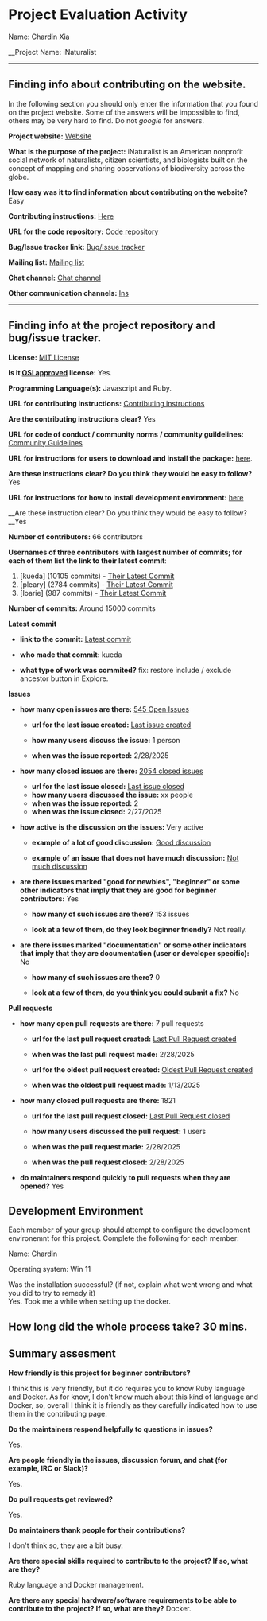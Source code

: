 # Project Evaluation Activity

Name: Chardin Xia

__Project Name: iNaturalist


---

## Finding info about contributing on the website.

In the following section you should only enter the information that you
found on the project website. Some of the answers will be impossible to find, others
may be very hard to find. Do not _google_ for answers.

__Project website:__ [Website](https://github.com/inaturalist/inaturalist)


__What is the purpose of the project:__ iNaturalist is an American nonprofit social network of naturalists, citizen scientists, and biologists built on the concept of mapping and sharing observations of biodiversity across the globe.


__How easy was it to find information about contributing on the website?__ Easy


__Contributing instructions:__ [Here](https://github.com/inaturalist/inaturalist/blob/main/CONTRIBUTING.md) 

__URL for the code repository:__ [Code repository](https://github.com/orgs/inaturalist/repositories)

__Bug/Issue tracker link:__ [Bug/Issue tracker](https://github.com/inaturalist/inaturalist/issues)

__Mailing list:__ [Mailing list](https://www.inaturalist.org/blog)

__Chat channel:__ [Chat channel](https://discord.com/invite/C57VKVU)

__Other communication channels:__ [Ins](https://www.instagram.com/inaturalistorg/)


---

## Finding info at the project repository and bug/issue tracker.

__License:__ [MIT License](https://mit-license.org/)

__Is it [OSI approved](https://opensource.org/licenses/alphabetical) license:__ Yes.

__Programming Language(s):__ Javascript and Ruby.

__URL for contributing instructions:__ [Contributing instructions](https://github.com/inaturalist/inaturalist/blob/main/CONTRIBUTING.md)

__Are the contributing instructions clear?__ Yes


__URL for code of conduct / community norms / community guildelines:__ [Community Guidelines](https://www.inaturalist.org/pages/community+guidelines)

__URL for instructions for users to download and install the package:__  [here](https://github.com/inaturalist/inaturalist/blob/main/CONTRIBUTING.md#getting-a-development-environment-set-up). 


__Are these instructions clear? Do you think they would be easy to follow?__ Yes


__URL for instructions for how to install development environment:__ [here](https://github.com/inaturalist/inaturalist/blob/main/CONTRIBUTING.md#getting-a-development-environment-set-up)


__Are these instruction clear? Do you think they would be easy to follow?__Yes


__Number of contributors:__ 66 contributors


__Usernames of three contributors with largest number of commits; for
each of them list the link to their latest commit__:

1. [kueda] (10105 commits) - [Their Latest Commit](https://github.com/inaturalist/inaturalist/commit/40e31148c6435e41b33d2c50fa25bbadc22d981e)
1. [pleary] (2784 commits) - [Their Latest Commit](https://github.com/inaturalist/inaturalist/commit/8d011918304297eb651e0f5728a7d69da7354035)
1. [loarie] (987 commits) - [Their Latest Commit](https://github.com/inaturalist/inaturalist/commit/003bd957bfd76e1210ca80547dcf6271f9dcada1)


__Number of commits:__ Around 15000 commits

__Latest commit__ 

- __link to the commit:__ [Latest commit](https://github.com/inaturalist/inaturalist/commit/40e31148c6435e41b33d2c50fa25bbadc22d981e)

- __who made that commit:__ kueda

- __what type of work was commited?__ fix: restore include / exclude ancestor button in Explore.


__Issues__

- __how many open issues are there:__ [545 Open Issues](https://github.com/inaturalist/inaturalist/issues)

    - __url for the last issue created:__ [Last issue created](https://github.com/inaturalist/inaturalist/issues/4428)

    - __how many users discuss the issue:__ 1 person
    
    - __when was the issue reported:__ 2/28/2025
    

- __how many closed issues are there:__ [2054 closed issues](https://github.com/inaturalist/inaturalist/issues?q=is%3Aissue%20state%3Aclosed)
    - __url for the last issue closed:__ [Last issue closed](https://github.com/inaturalist/inaturalist/issues/4415)
    - __how many users discussed the issue:__ xx people
    - __when was the issue reported:__ 2
    - __when was the issue closed:__ 2/27/2025

- __how active is the discussion on the issues:__ Very active

    - __example of a lot of good discussion:__ [Good discussion](https://github.com/inaturalist/inaturalist/issues/237)
    
    - __example of an issue that does not have much discussion:__ [Not much discussion](https://github.com/inaturalist/inaturalist/issues/4396)



- __are there issues marked "good for newbies", "beginner" or some other indicators that imply that they are good for beginner contributors:__ Yes

    - __how many of such issues are there?__ 153 issues
    
    - __look at a few of them, do they look beginner friendly?__ Not really.



- __are there issues marked "documentation" or some other indicators that imply that they are documentation (user or developer specific):__ No

    - __how many of such issues are there?__ 0
    
    - __look at a few of them, do you think you could submit a fix?__ No



__Pull requests__

- __how many open pull requests are there:__ 7 pull requests

    - __url for the last pull request created:__ [Last Pull Request created](https://github.com/inaturalist/inaturalist/pull/4429)
    
    - __when was the last pull request made:__ 2/28/2025

    - __url for the oldest pull request created:__ [Oldest Pull Request created](https://github.com/inaturalist/inaturalist/pull/4347)
    
    - __when was the oldest pull request made:__ 1/13/2025

- __how many closed pull requests are there:__ 1821

    - __url for the last pull request closed:__ [Last Pull Request closed](https://github.com/inaturalist/inaturalist/pull/4427)
    
    - __how many users discussed the pull request:__ 1 users
    
    - __when was the pull request made:__  2/28/2025
    
    - __when was the pull request closed:__ 2/28/2025
    

- __do maintainers respond quickly to pull requests when they are opened?__ Yes


## Development Environment 

Each member of your group should attempt to configure the development environemnt 
for this project. Complete the following for each member:

Name: Chardin

Operating system: Win 11

Was the installation successful? (if not, explain what went wrong and 
what you did to try to remedy it)  
Yes. Took me a while when setting up the docker.

How long did the whole process take? 
30 mins.
---


## Summary assesment
__How friendly is this project for beginner contributors?__

I think this is very friendly, but it do requires you to know Ruby language and Docker. As for know, I don't know much about this kind of language and Docker, so, overall I think it is friendly as they carefully indicated how to use them in the contributing page.


__Do the maintainers respond helpfully to questions in issues?__

Yes.

__Are people friendly in the issues, discussion forum, and chat (for example, IRC or Slack)?__

Yes.


__Do pull requests get reviewed?__

Yes.

__Do maintainers thank people for their contributions?__

I don't think so, they are a bit busy.

__Are there special skills required to contribute to the project? If so, what are they?__

Ruby language and Docker management.

__Are there any special hardware/software requirements to be able to contribute to the project? If so, what are they?__
Docker.
